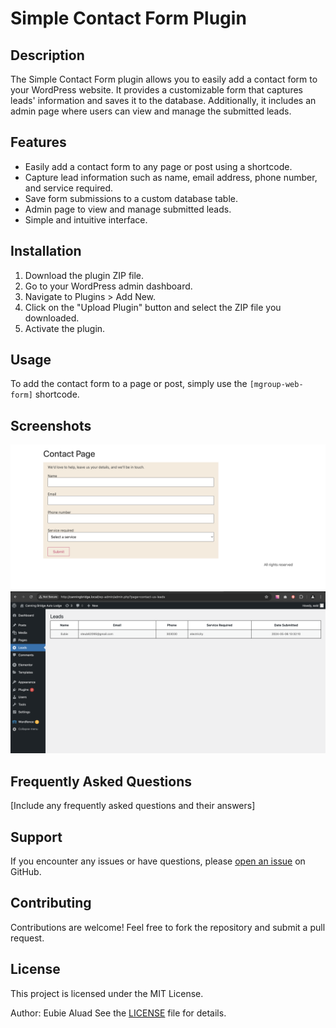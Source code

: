 # Simple Contact Form Plugin

## Description

The Simple Contact Form plugin allows you to easily add a contact form to your WordPress website. It provides a customizable form that captures leads' information and saves it to the database. Additionally, it includes an admin page where users can view and manage the submitted leads.

## Features

- Easily add a contact form to any page or post using a shortcode.
- Capture lead information such as name, email address, phone number, and service required.
- Save form submissions to a custom database table.
- Admin page to view and manage submitted leads.
- Simple and intuitive interface.

## Installation

1. Download the plugin ZIP file.
2. Go to your WordPress admin dashboard.
3. Navigate to Plugins > Add New.
4. Click on the "Upload Plugin" button and select the ZIP file you downloaded.
5. Activate the plugin.

## Usage

To add the contact form to a page or post, simply use the `[mgroup-web-form]` shortcode.

## Screenshots
![alt text](<images/Screenshot 2024-05-06 at 9.34.45 PM.png>)
![alt text](<images/Screenshot 2024-05-06 at 9.34.56 PM.png>)


## Frequently Asked Questions

[Include any frequently asked questions and their answers]

## Support

If you encounter any issues or have questions, please [open an issue](https://github.com/eubieald/wp-custom-plugin-webform/issues) on GitHub.

## Contributing

Contributions are welcome! Feel free to fork the repository and submit a pull request.

## License

This project is licensed under the MIT License.

Author: Eubie Aluad
See the [LICENSE](LICENSE) file for details.
